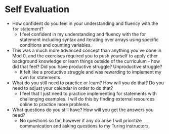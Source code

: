 # Self Evaluation

- How confident do you feel in your understanding and fluency with the `for` statement?
    - I feel confident in my understanding and fluency with the for statement including syntax and iterating over arrays using specific conditions and counting variables.
- This was a much more advanced concept than anything you've done in Mod 0, and the exercises required you to push yourself to apply other background knowledge or learn things outside of the curriculum - how did that feel? Did you have productive struggle? Unproductive struggle?
    - It felt like a productive struggle and was rewarding to implement my own for statements.
- What do you still need to practice or learn? How will you do that? Do you need to adjust your calendar in order to do that?
    - I feel that I just need to practice implementing for statements with challenging examples. I will do this by finding external resources online to practice more problems.
- What questions do you still have? How will you get the answers you need?
    - No questions so far, however if any do arise I will prioritize communication and asking questions to my Turing instructors.